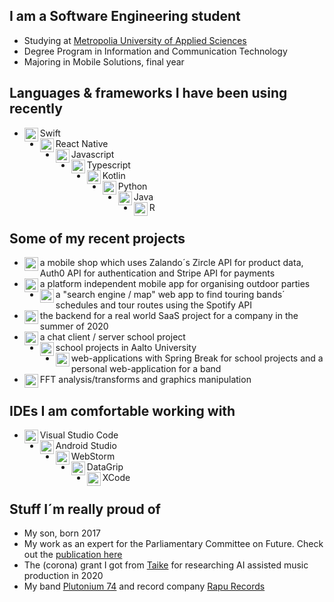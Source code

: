 ## I am a Software Engineering student
- Studying at [Metropolia University of Applied Sciences](https://www.metropolia.fi/en)
- Degree Program in Information and Communication Technology
- Majoring in Mobile Solutions, final year

## Languages & frameworks I have been using recently
- Swift<img align="left" alt="swift" width="22px" src="https://cdn.jsdelivr.net/npm/simple-icons@v3/icons/swift.svg"/>
- React Native<img align="left" alt="react" width="22px" src="https://cdn.jsdelivr.net/npm/simple-icons@v3/icons/react.svg"/>
- Javascript<img align="left" alt="javascript" width="22px" src="https://cdn.jsdelivr.net/npm/simple-icons@v3/icons/javascript.svg"/>
- Typescript<img align="left" alt="typescript" width="22px" src="https://cdn.jsdelivr.net/npm/simple-icons@v3/icons/typescript.svg"/>
- Kotlin<img align="left" alt="android" width="22px" src="https://cdn.jsdelivr.net/npm/simple-icons@v3/icons/kotlin.svg"/>
- Python<img align="left" alt="python" width="22px" src="https://cdn.jsdelivr.net/npm/simple-icons@v3/icons/python.svg"/>
- Java<img align="left" alt="Java" width="22px" src="https://cdn.jsdelivr.net/npm/simple-icons@v3/icons/java.svg"/>
- R<img align="left" alt="R" width="22px" src="https://cdn.jsdelivr.net/npm/simple-icons@v3/icons/r.svg"/>

## Some of my recent projects

- <img align="left" alt="swift" width="22px" src="https://cdn.jsdelivr.net/npm/simple-icons@v3/icons/swift.svg"/>a mobile shop which uses Zalando´s Zircle API for product data, Auth0 API for authentication and Stripe API for payments<br/>
- <img align="left" alt="react" width="22px" src="https://cdn.jsdelivr.net/npm/simple-icons@v3/icons/react.svg"/>a platform independent mobile app for organising outdoor parties<br/>
- <img align="left" alt="javascript" width="22px" src="https://cdn.jsdelivr.net/npm/simple-icons@v3/icons/javascript.svg"/>a "search engine / map" web app to find touring bands´ schedules and tour routes using the Spotify API<br/>
- <img align="left" alt="typescript" width="22px" src="https://cdn.jsdelivr.net/npm/simple-icons@v3/icons/typescript.svg"/>the backend for a real world SaaS project for a company in the summer of 2020 <br/>
- <img align="left" alt="android" width="22px" src="https://cdn.jsdelivr.net/npm/simple-icons@v3/icons/kotlin.svg"/>a chat client / server school project<br/>
- <img align="left" alt="python" width="22px" src="https://cdn.jsdelivr.net/npm/simple-icons@v3/icons/python.svg"/>school projects in Aalto University<br/>
- <img align="left" alt="Java" width="22px" src="https://cdn.jsdelivr.net/npm/simple-icons@v3/icons/java.svg"/>web-applications with Spring Break for school projects and a personal web-application for a band<br/>
- <img align="left" alt="R" width="22px" src="https://cdn.jsdelivr.net/npm/simple-icons@v3/icons/r.svg"/>FFT analysis/transforms and graphics manipulation<br/>

## IDEs I am comfortable working with


- Visual Studio Code<img align="left" alt="visual studio code" width="22px" src="https://cdn.jsdelivr.net/npm/simple-icons@v3/icons/visualstudiocode.svg"/>
- Android Studio<img align="left" alt="android studio" width="22px" src="https://cdn.jsdelivr.net/npm/simple-icons@v3/icons/androidstudio.svg"/>
- WebStorm<img align="left" alt="webstorm" width="22px" src="https://cdn.jsdelivr.net/npm/simple-icons@v3/icons/webstorm.svg"/>
- DataGrip<img align="left" alt="xcode" width="22px" src="https://cdn.jsdelivr.net/npm/simple-icons@v3/icons/jetbrains.svg"/>
- XCode<img align="left" alt="xcode" width="22px" src="https://cdn.jsdelivr.net/npm/simple-icons@v3/icons/xcode.svg"/>


## Stuff I´m really proud of

- My son, born 2017
- My work as an expert for the Parliamentary Committee on Future. Check out the <a href="https://www.eduskunta.fi/FI/naineduskuntatoimii/julkaisut/Documents/tuvj_11+2018.pdf">publication here</a>
- The (corona) grant I got from <a href="https://www.taike.fi/en/frontpage">Taike</a> for researching AI assisted music production in 2020
- My band <a href="https://plutonium74.com/">Plutonium 74</a> and record company <a href="https://rapurecords.com/">Rapu Records</a>

